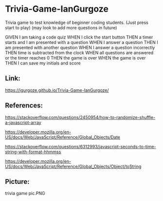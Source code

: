 # Trivia-Game-IanGurgoze

Trivia game to test knowledge of beginner coding students. (Just press start to play) (may look to add more questions in future)

GIVEN I am taking a code quiz
WHEN I click the start button
THEN a timer starts and I am presented with a question
WHEN I answer a question
THEN I am presented with another question
WHEN I answer a question incorrectly
THEN time is subtracted from the clock
WHEN all questions are answered or the timer reaches 0
THEN the game is over
WHEN the game is over
THEN I can save my initials and score


## Link:

https://igurgoze.github.io/Trivia-Game-IanGurgoze/


## References:

https://stackoverflow.com/questions/2450954/how-to-randomize-shuffle-a-javascript-array

https://developer.mozilla.org/en-US/docs/Web/JavaScript/Reference/Global_Objects/Date

https://stackoverflow.com/questions/6312993/javascript-seconds-to-time-string-with-format-hhmmss

https://developer.mozilla.org/en-US/docs/Web/JavaScript/Reference/Global_Objects/Object/toString

## Picture:

trivia game pic.PNG
